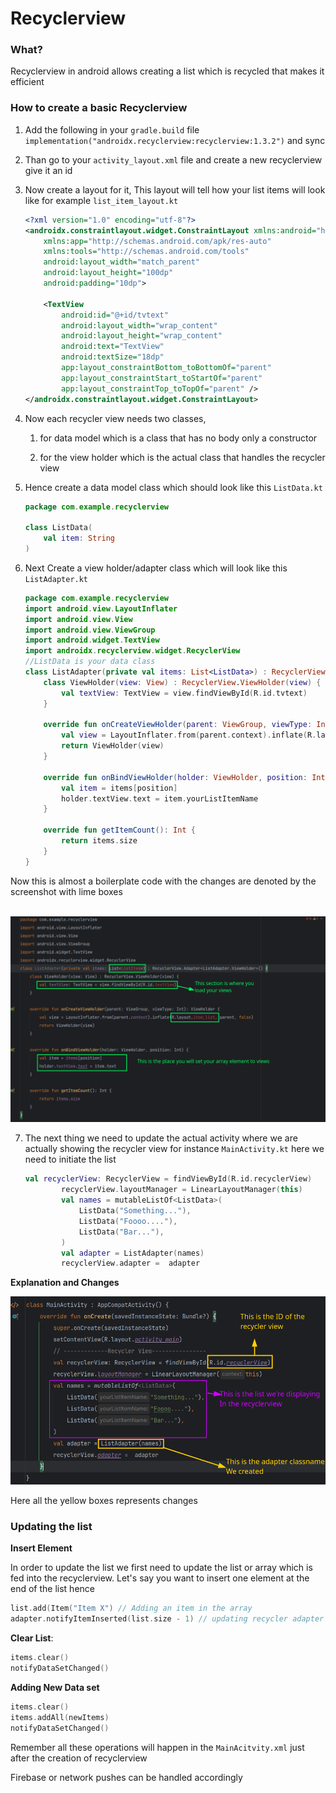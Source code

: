 # Recyclerview

### What?

Recyclerview in android allows  creating a list which is recycled that makes it efficient

### How to create a basic Recyclerview

1. Add the following in your `gradle.build` file `implementation("androidx.recyclerview:recyclerview:1.3.2")` and sync

2. Than go to your `activity_layout.xml` file and create a new recyclerview give it an id 

3. Now create a layout for it, This layout will tell how your list items will look like for example `list_item_layout.kt`
   
   ```xml
   <?xml version="1.0" encoding="utf-8"?>
   <androidx.constraintlayout.widget.ConstraintLayout xmlns:android="http://schemas.android.com/apk/res/android"
       xmlns:app="http://schemas.android.com/apk/res-auto"
       xmlns:tools="http://schemas.android.com/tools"
       android:layout_width="match_parent"
       android:layout_height="100dp"
       android:padding="10dp">
   
       <TextView
           android:id="@+id/tvtext"
           android:layout_width="wrap_content"
           android:layout_height="wrap_content"
           android:text="TextView"
           android:textSize="18dp"
           app:layout_constraintBottom_toBottomOf="parent"
           app:layout_constraintStart_toStartOf="parent"
           app:layout_constraintTop_toTopOf="parent" />
   </androidx.constraintlayout.widget.ConstraintLayout>
   ```

4. Now each recycler view needs two classes, 
   
   1. for data model which is a class that has no body only a constructor
   
   2. for the view holder which is the actual class that handles the recycler view

5. Hence create a data model class which should look like this `ListData.kt`
   
   ```kotlin
   package com.example.recyclerview
   
   class ListData(
       val item: String
   )
   ```

6. Next Create a view holder/adapter class which will look like this `ListAdapter.kt`
   
   ```kotlin
   package com.example.recyclerview
   import android.view.LayoutInflater
   import android.view.View
   import android.view.ViewGroup
   import android.widget.TextView
   import androidx.recyclerview.widget.RecyclerView
   //ListData is your data class
   class ListAdapter(private val items: List<ListData>) : RecyclerView.Adapter<ListAdapter.ViewHolder>() {
       class ViewHolder(view: View) : RecyclerView.ViewHolder(view) {
           val textView: TextView = view.findViewById(R.id.tvtext)
       }
   
       override fun onCreateViewHolder(parent: ViewGroup, viewType: Int): ViewHolder {
           val view = LayoutInflater.from(parent.context).inflate(R.layout.list_item, parent, false)
           return ViewHolder(view)
       }
   
       override fun onBindViewHolder(holder: ViewHolder, position: Int) {
           val item = items[position]
           holder.textView.text = item.yourListItemName 
       }
   
       override fun getItemCount(): Int {
           return items.size
       }
   }
   
   ```

Now this is almost a boilerplate code with the changes are denoted by the screenshot with lime boxes

                    ![](assets/bf56a0129cd40723f4b534b2c31a2d256ca11a50.png)

7. The next thing we need to update the actual activity where we are actually showing the recycler view for instance `MainActivity.kt` here we need to initiate the list
   
   ```kotlin
   val recyclerView: RecyclerView = findViewById(R.id.recyclerView)
           recyclerView.layoutManager = LinearLayoutManager(this)
           val names = mutableListOf<ListData>(
               ListData("Something..."),
               ListData("Foooo...."),
               ListData("Bar..."),
           )
           val adapter = ListAdapter(names)
           recyclerView.adapter =  adapter
   ```

**Explanation and Changes**

![](assets/1fbd194e31492aa224bcc4267402aa30c997cf27.png)

Here all the yellow boxes represents changes

### Updating the list

**Insert Element**

In order to update the list we first need to update the list or array which is fed into the recyclerview. Let's say you want to insert one element at the end of the list hence

```kotlin
list.add(Item("Item X") // Adding an item in the array
adapter.notifyItemInserted(list.size - 1) // updating recycler adapter
```

**Clear List**: 

```kotlin
items.clear()
notifyDataSetChanged()
```

**Adding New Data set**

```kotlin
items.clear()
items.addAll(newItems)
notifyDataSetChanged()
```

Remember all these operations will happen in the `MainAcitvity.xml` just after the creation of recyclerview

Firebase or  network pushes can be handled accordingly 
